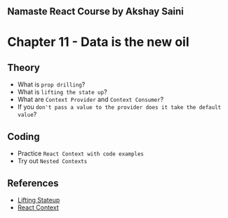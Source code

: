 ## Namaste React Course by Akshay Saini
# Chapter 11 - Data is the new oil

## Theory
- What is `prop drilling`?
- What is `lifting the state up`?
- What are `Context Provider` and `Context Consumer`?
- If you `don't pass a value to the provider does it take the default value`?

## Coding
- Practice `React Context with code examples`
- Try out `Nested Contexts`

## References
- [Lifting Stateup](https://legacy.reactjs.org/docs/lifting-state-up.html)
- [React Context](https://legacy.reactjs.org/docs/context.html)
